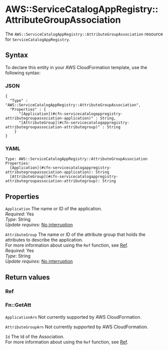 # AWS::ServiceCatalogAppRegistry::AttributeGroupAssociation<a name="aws-resource-servicecatalogappregistry-attributegroupassociation"></a>

The `AWS::ServiceCatalogAppRegistry::AttributeGroupAssociation` resource for `ServiceCatalogAppRegistry`\.

## Syntax<a name="aws-resource-servicecatalogappregistry-attributegroupassociation-syntax"></a>

To declare this entity in your AWS CloudFormation template, use the following syntax:

### JSON<a name="aws-resource-servicecatalogappregistry-attributegroupassociation-syntax.json"></a>

```
{
  "Type" : "AWS::ServiceCatalogAppRegistry::AttributeGroupAssociation",
  "Properties" : {
      "[Application](#cfn-servicecatalogappregistry-attributegroupassociation-application)" : String,
      "[AttributeGroup](#cfn-servicecatalogappregistry-attributegroupassociation-attributegroup)" : String
    }
}
```

### YAML<a name="aws-resource-servicecatalogappregistry-attributegroupassociation-syntax.yaml"></a>

```
Type: AWS::ServiceCatalogAppRegistry::AttributeGroupAssociation
Properties: 
  [Application](#cfn-servicecatalogappregistry-attributegroupassociation-application): String
  [AttributeGroup](#cfn-servicecatalogappregistry-attributegroupassociation-attributegroup): String
```

## Properties<a name="aws-resource-servicecatalogappregistry-attributegroupassociation-properties"></a>

`Application`  <a name="cfn-servicecatalogappregistry-attributegroupassociation-application"></a>
The name or ID of the application\.  
*Required*: Yes  
*Type*: String  
*Update requires*: [No interruption](https://docs.aws.amazon.com/AWSCloudFormation/latest/UserGuide/using-cfn-updating-stacks-update-behaviors.html#update-no-interrupt)

`AttributeGroup`  <a name="cfn-servicecatalogappregistry-attributegroupassociation-attributegroup"></a>
The name or ID of the attribute group that holds the attributes to describe the application\.  
For more information about using the `Ref` function, see [Ref](https://docs.aws.amazon.com/AWSCloudFormation/latest/UserGuide/intrinsic-function-reference-ref.html)\.  
*Required*: Yes  
*Type*: String  
*Update requires*: [No interruption](https://docs.aws.amazon.com/AWSCloudFormation/latest/UserGuide/using-cfn-updating-stacks-update-behaviors.html#update-no-interrupt)

## Return values<a name="aws-resource-servicecatalogappregistry-attributegroupassociation-return-values"></a>

### Ref<a name="aws-resource-servicecatalogappregistry-attributegroupassociation-return-values-ref"></a>

### Fn::GetAtt<a name="aws-resource-servicecatalogappregistry-attributegroupassociation-return-values-fn--getatt"></a>

#### <a name="aws-resource-servicecatalogappregistry-attributegroupassociation-return-values-fn--getatt-fn--getatt"></a>

`ApplicationArn`  <a name="ApplicationArn-fn::getatt"></a>
Not currently supported by AWS CloudFormation\.

`AttributeGroupArn`  <a name="AttributeGroupArn-fn::getatt"></a>
Not currently supported by AWS CloudFormation\.

`Id`  <a name="Id-fn::getatt"></a>
The Id of the Association\.  
For more information about using the `Ref` function, see [Ref](https://docs.aws.amazon.com/AWSCloudFormation/latest/UserGuide/intrinsic-function-reference-ref.html)\.